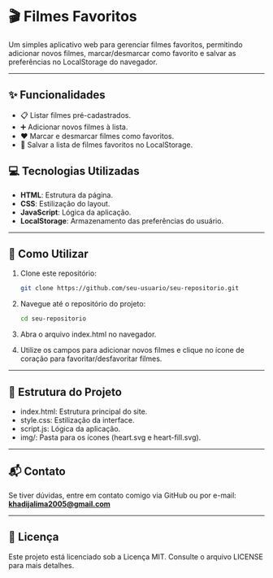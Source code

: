 # 🎬 Filmes Favoritos

Um simples aplicativo web para gerenciar filmes favoritos, permitindo adicionar novos filmes, marcar/desmarcar como favorito e salvar as preferências no LocalStorage do navegador.

---

## ✨ Funcionalidades

- 📋 Listar filmes pré-cadastrados.
- ➕ Adicionar novos filmes à lista.
- ❤️ Marcar e desmarcar filmes como favoritos.
- 💾 Salvar a lista de filmes favoritos no LocalStorage.

## 💻 Tecnologias Utilizadas

- **HTML**: Estrutura da página.
- **CSS**: Estilização do layout.
- **JavaScript**: Lógica da aplicação.
- **LocalStorage**: Armazenamento das preferências do usuário.

---

## 🚀 Como Utilizar

1. Clone este repositório:
   ```bash
   git clone https://github.com/seu-usuario/seu-repositorio.git

2. Navegue até o repositório do projeto:
   ```bash
   cd seu-repositorio

3. Abra o arquivo index.html no navegador.

4. Utilize os campos para adicionar novos filmes e clique no ícone de coração para favoritar/desfavoritar filmes.

---

## 📂 Estrutura do Projeto
- index.html: Estrutura principal do site.
- style.css: Estilização da interface.
- script.js: Lógica da aplicação.
- img/: Pasta para os ícones (heart.svg e heart-fill.svg).

---

## 📬 **Contato**
Se tiver dúvidas, entre em contato comigo via GitHub ou por e-mail: **khadijalima2005@gmail.com**

---

## 📜 Licença
Este projeto está licenciado sob a Licença MIT. Consulte o arquivo LICENSE para mais detalhes.
